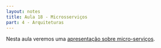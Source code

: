 ```yaml
---
layout: notes
title: Aula 18 - Microsserviços
part: 4 - Arquiteturas
---
```


Nesta aula veremos uma [apresentação sobre micro-serviços](https://lasarojc.github.io/ds_notes/notes/microservices/0_intro.html).
